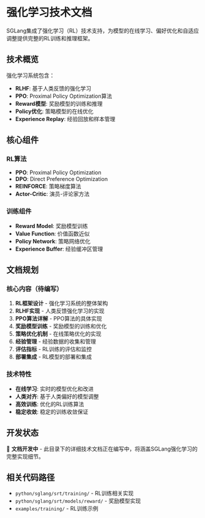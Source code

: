 # 强化学习技术文档

SGLang集成了强化学习（RL）技术支持，为模型的在线学习、偏好优化和自适应调整提供完整的RL训练和推理框架。

## 技术概览

强化学习系统包含：
- **RLHF**: 基于人类反馈的强化学习
- **PPO**: Proximal Policy Optimization算法
- **Reward模型**: 奖励模型的训练和推理
- **Policy优化**: 策略模型的在线优化
- **Experience Replay**: 经验回放和样本管理

## 核心组件

### RL算法
- **PPO**: Proximal Policy Optimization
- **DPO**: Direct Preference Optimization  
- **REINFORCE**: 策略梯度算法
- **Actor-Critic**: 演员-评论家方法

### 训练组件
- **Reward Model**: 奖励模型训练
- **Value Function**: 价值函数近似
- **Policy Network**: 策略网络优化
- **Experience Buffer**: 经验缓冲区管理

## 文档规划

### 核心内容（待编写）
1. **RL框架设计** - 强化学习系统的整体架构
2. **RLHF实现** - 人类反馈强化学习的实现
3. **PPO算法详解** - PPO算法的具体实现
4. **奖励模型训练** - 奖励模型的训练和优化
5. **策略优化机制** - 在线策略优化的实现
6. **经验管理** - 经验数据的收集和管理
7. **评估指标** - RL训练的评估和监控
8. **部署集成** - RL模型的部署和集成

### 技术特性
- **在线学习**: 实时的模型优化和改进
- **人类对齐**: 基于人类偏好的模型调整
- **高效训练**: 优化的RL训练算法
- **稳定收敛**: 稳定的训练收敛保证

## 开发状态

🚧 **文档开发中** - 此目录下的详细技术文档正在编写中，将涵盖SGLang强化学习的完整实现细节。

## 相关代码路径
- `python/sglang/srt/training/` - RL训练相关实现
- `python/sglang/srt/models/reward/` - 奖励模型实现
- `examples/training/` - RL训练示例
